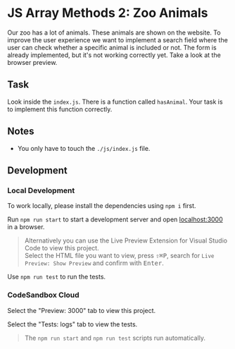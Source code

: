 # JS Array Methods 2: Zoo Animals


Our zoo has a lot of animals. These animals are shown on the website. To improve the user experience we want to implement a search field where the user can check whether a specific animal is included or not. The form is already implemented, but it's not working correctly yet. Take a look at the browser preview.

## Task

Look inside the `index.js`. There is a function called `hasAnimal`. Your task is to implement this function correctly.

## Notes

- You only have to touch the `./js/index.js` file.

## Development

### Local Development

To work locally, please install the dependencies using `npm i` first.

Run `npm run start` to start a development server and open [localhost:3000](http://localhost:3000) in a browser.

> Alternatively you can use the Live Preview Extension for Visual Studio Code to view this project.  
> Select the HTML file you want to view, press <kbd>⇧</kbd><kbd>⌘</kbd><kbd>P</kbd>, search for `Live Preview: Show Preview` and confirm with <kbd>Enter</kbd>.

Use `npm run test` to run the tests.

### CodeSandbox Cloud

Select the "Preview: 3000" tab to view this project.

Select the "Tests: logs" tab to view the tests.

> The `npm run start` and `npm run test` scripts run automatically.
